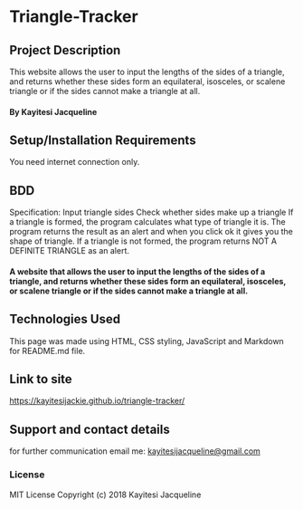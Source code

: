 # Triangle-Tracker
## Project Description
This website allows the user to input the lengths of the sides of a triangle, and returns whether these sides form an equilateral, isosceles, or scalene triangle or if the sides cannot make a triangle at all.
#### By **Kayitesi Jacqueline**
## Setup/Installation Requirements
You need internet connection only.
 ## BDD
 Specification: Input triangle sides
  Check whether sides make up a triangle
  If a triangle is formed, the program calculates what type of triangle it is.
  The program returns the result as an alert and when you click ok it gives you the shape of triangle.
  If a triangle is not formed, the program returns NOT A DEFINITE TRIANGLE as an alert.
#### A website that allows the user to input the lengths of the sides of a triangle, and returns whether these sides form an equilateral, isosceles, or scalene triangle or if the sides cannot make a triangle at all.
## Technologies Used
This page was made using HTML, CSS styling, JavaScript and Markdown for README.md file.
## Link to site
https://kayitesijackie.github.io/triangle-tracker/
## Support and contact details
for further communication email me: kayitesijacqueline@gmail.com
### License
MIT License Copyright (c) 2018 Kayitesi Jacqueline